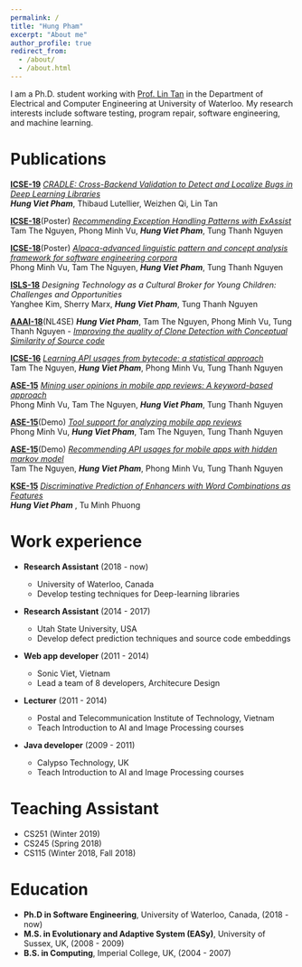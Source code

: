 ```yaml
---
permalink: /
title: "Hung Pham"
excerpt: "About me"
author_profile: true
redirect_from: 
  - /about/
  - /about.html
---
```


I am a Ph.D. student working with [Prof. Lin Tan](https://www.cs.purdue.edu/homes/lintan/) in the Department of Electrical and Computer Engineering at University of Waterloo. My research interests include software testing, program repair, software engineering, and machine learning.

Publications
======
[__ICSE-19__](https://conf.researchr.org/home/icse-2019) [_CRADLE: Cross-Backend Validation to Detect and Localize Bugs in Deep Learning Libraries_](https://hvpham.github.io/files/CRADLE-icse19.pdf)\
**_Hung Viet Pham_**, Thibaud Lutellier, Weizhen Qi, Lin Tan

[__ICSE-18__](https://www.icse2018.org/)(Poster) [_Recommending Exception Handling Patterns with ExAssist_](https://hvpham.github.io/files/ExAssist-icse18.pdf)\
Tam The Nguyen, Phong Minh Vu, **_Hung Viet Pham_**, Tung Thanh Nguyen

[__ICSE-18__](https://www.icse2018.org/)(Poster) [_Alpaca-advanced linguistic pattern and concept analysis framework for software engineering corpora_](https://hvpham.github.io/files/Alpaca-icse18.pdf)\
Phong Minh Vu, Tam The Nguyen, **_Hung Viet Pham_**, Tung Thanh Nguyen

[__ISLS-18__](https://www.isls.org/) _Designing Technology as a Cultural Broker for Young Children: Challenges and Opportunities_\
Yanghee Kim, Sherry Marx, **_Hung Viet Pham_**, Tung Thanh Nguyen

[__AAAI-18__](https://nl4se.github.io/)(NL4SE)     **_Hung Viet Pham_**, Tam The Nguyen, Phong Minh Vu, Tung Thanh Nguyen - [_Improving the quality of Clone Detection with Conceptual Similarity of Source code_](https://hvpham.github.io/files/Clone-NL4SE.pdf)

[__ICSE-16__](http://2016.icse.cs.txstate.edu/) [_Learning API usages from bytecode: a statistical approach_](https://hvpham.github.io/files/SALAD-icse16.pdf)\
Tam The Nguyen, **_Hung Viet Pham_**, Phong Minh Vu, Tung Thanh Nguyen

[__ASE-15__](https://ase2015.unl.edu/#tab-main) [_Mining user opinions in mobile app reviews: A keyword-based approach_](https://hvpham.github.io/files/MARK-ase15.pdf)\
Phong Minh Vu, Tam The Nguyen, **_Hung Viet Pham_**, Tung Thanh Nguyen 

[__ASE-15__](https://ase2015.unl.edu/#tab-main)(Demo) [_Tool support for analyzing mobile app reviews_](https://hvpham.github.io/files/ToolApp-ase15.pdf)\
Phong Minh Vu, **_Hung Viet Pham_**, Tam The Nguyen, Tung Thanh Nguyen

[__ASE-15__](https://ase2015.unl.edu/#tab-main)(Demo) [_Recommending API usages for mobile apps with hidden markov model_](https://hvpham.github.io/files/ToolAPI-ase15.pdf)\
Tam The Nguyen, **_Hung Viet Pham_**, Phong Minh Vu, Tung Thanh Nguyen

[__KSE-15__](https://ieeexplore.ieee.org/xpl/mostRecentIssue.jsp?punumber=7371541) [_Discriminative Prediction of Enhancers with Word Combinations as Features_](https://hvpham.github.io/files/Enhancer-kse15.pdf)\
**_Hung Viet Pham_** , Tu Minh Phuong

Work experience
======
* __Research Assistant__ (2018 - now)
  * University of Waterloo, Canada
  * Develop testing techniques for Deep-learning libraries

* __Research Assistant__ (2014 - 2017)
  * Utah State University, USA
  * Develop defect prediction techniques and source code embeddings 

* __Web app developer__ (2011 - 2014)
  * Sonic Viet, Vietnam
  * Lead a team of 8 developers, Architecure Design

* __Lecturer__ (2011 - 2014)
  * Postal and Telecommunication Institute of Technology, Vietnam
  * Teach Introduction to AI and Image Processing courses

* __Java developer__ (2009 - 2011)
  * Calypso Technology, UK
  * Teach Introduction to AI and Image Processing courses
  
Teaching Assistant
======
* CS251 (Winter 2019)
* CS245 (Spring 2018)
* CS115 (Winter 2018, Fall 2018)

Education
======
* __Ph.D in Software Engineering__, University of Waterloo, Canada, (2018 - now)
* __M.S. in Evolutionary and Adaptive System (EASy)__, University of Sussex, UK, (2008 - 2009)
* __B.S. in Computing__, Imperial College, UK, (2004 - 2007)